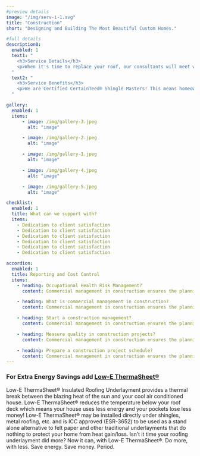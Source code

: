 ```yaml
---
#preview details
image: "/img/serv-i-1.svg"
title: "Construction"
short: "Designing and Building The Most Beautiful Custom Homes."

#full details
description0:
  enabled: 1
  text1: "
    <h3>Service Details</h3>
    <p>When it's time to replace your roof, our consultants will meet with you to inspect your current roof and discuss replacement options to determine the best solution for you and your family. Our goal is to ensure your new roof performs efficiently and effectively. We specialize in the installation, service, and maintenance of Shingle and TPO roof systems. !</p>
  "
  text2: "
    <h3>Service Benefits</h3>
    <p>We are Certified CertainTeed® Shingle Masters! This means homeowners benefit from enhanced warranty coverage. Because our installers are trained and certified by CertainTeed, the company fully trusts their craftsmanship and provides homeowners with Sure Start Plus extended warranty coverage.!</p>
  "

gallery: 
  enabled: 1
  items:
      - image: /img/gallery-3.jpeg
        alt: "image"

      - image: /img/gallery-2.jpeg
        alt: "image"

      - image: /img/gallery-1.jpeg
        alt: "image"

      - image: /img/gallery-4.jpeg
        alt: "image"

      - image: /img/gallery-5.jpeg
        alt: "image"          

checklist:
  enabled: 1
  title: What can we support with?
  items:
    - Dedication to client satisfaction
    - Dedication to client satisfaction
    - Dedication to client satisfaction
    - Dedication to client satisfaction
    - Dedication to client satisfaction
    - Dedication to client satisfaction

accordion:
  enabled: 1
  title: Reporting and Cost Control
  items:
    - heading: Occupational Health Risk Management?
      content: Commercial management in construction ensures the planning, execution, and coordination of a construction project from the start to finish. These are often for specific projects such as building or renovation projects that are sold or leased.

    - heading: What is commercial management in construction?
      content: Commercial management in construction ensures the planning, execution, and coordination of a construction project from the start to finish. These are often for specific projects such as building or renovation projects that are sold or leased.

    - heading: Start a construction management?
      content: Commercial management in construction ensures the planning, execution, and coordination of a construction project from the start to finish. These are often for specific projects such as building or renovation projects that are sold or leased.

    - heading: Measure quality in construction projects?
      content: Commercial management in construction ensures the planning, execution, and coordination of a construction project from the start to finish. These are often for specific projects such as building or renovation projects that are sold or leased.

    - heading: Prepare a construction project schedule?
      content: Commercial management in construction ensures the planning, execution, and coordination of a construction project from the start to finish. These are often for specific projects such as building or renovation projects that are sold or leased.
---
```


### For Extra Energy Savings add [Low-E ThermaSheet®](https://low-e.com/)

Low-E ThermaSheet® Insulated Roofing Underlayment provides a thermal break between the blazing heat of the sun and your cool air conditioned house. Low-E ThermaSheet® reduces the temperature below your roof deck which means your house uses less energy and your pockets lose less money! Low-E ThermaSheet® may be installed directly under shingles, metal roofing, etc. and is ICC approved (ESR-3652) to be used as a stand alone alternative to felt paper and other traditional underlayments that do nothing to protect your home from heat gain/loss. Isn’t it time your roofing underlayment did more? Now it can, with Low-E ThermaSheet®. Do more, with less. Save energy. Save money. Period.  
                  

